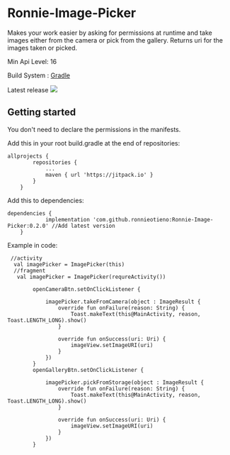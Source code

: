 # Ronnie-Image-Picker

Makes your work easier by asking for permissions at runtime and take images either from the camera or pick from the gallery. Returns uri for the images taken or picked.

Min Api Level: 16

Build System : [Gradle](https://gradle.org/)

Latest release [![](https://jitpack.io/v/ronnieotieno/Ronnie-Image-Picker.svg)](https://jitpack.io/#ronnieotieno/Ronnie-Image-Picker)

## Getting started

You don't need to declare the permissions in the manifests.

Add this in your root build.gradle at the end of repositories:

```
allprojects {
		repositories {
			...
			maven { url 'https://jitpack.io' }
		}
	}
```
Add this to dependencies:

```
dependencies {
	        implementation 'com.github.ronnieotieno:Ronnie-Image-Picker:0.2.0' //Add latest version
	}
```
Example in code:

```
 //activity
  val imagePicker = ImagePicker(this)
  //fragment
   val imagePicker = ImagePicker(requreActivity())

        openCameraBtn.setOnClickListener {

            imagePicker.takeFromCamera(object : ImageResult {
                override fun onFailure(reason: String) {
                    Toast.makeText(this@MainActivity, reason, Toast.LENGTH_LONG).show()
                }

                override fun onSuccess(uri: Uri) {
                    imageView.setImageURI(uri)
                }
            })
        }
        openGalleryBtn.setOnClickListener {

            imagePicker.pickFromStorage(object : ImageResult {
                override fun onFailure(reason: String) {
                    Toast.makeText(this@MainActivity, reason, Toast.LENGTH_LONG).show()
                }

                override fun onSuccess(uri: Uri) {
                    imageView.setImageURI(uri)
                }
            })
        }
```
